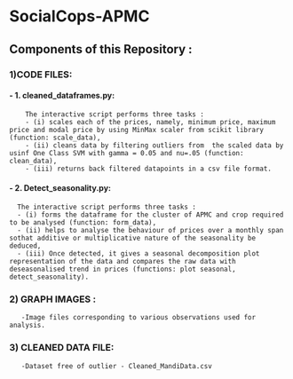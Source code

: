 # SocialCops-APMC
## Components of this Repository :

### 1)CODE FILES:
####  - 1. cleaned_dataframes.py: 
        The interactive script performs three tasks : 
        - (i) scales each of the prices, namely, minimum price, maximum price and modal price by using MinMax scaler from scikit library (function: scale_data), 
        - (ii) cleans data by filtering outliers from  the scaled data by usinf One Class SVM with gamma = 0.05 and nu=.05 (function: clean_data), 
        - (iii) returns back filtered datapoints in a csv file format. 
####  - 2. Detect_seasonality.py: 
      The interactive script performs three tasks : 
      - (i) forms the dataframe for the cluster of APMC and crop required to be analysed (function: form_data), 
      - (ii) helps to analyse the behaviour of prices over a monthly span sothat additive or multiplicative nature of the seasonality be deduced, 
      - (iii) Once detected, it gives a seasonal decomposition plot representation of the data and compares the raw data with         deseasonalised trend in prices (functions: plot seasonal, detect_seasonality). 

### 2) GRAPH IMAGES : 
       -Image files corresponding to various observations used for analysis.

### 3) CLEANED DATA FILE:
       -Dataset free of outlier - Cleaned_MandiData.csv
